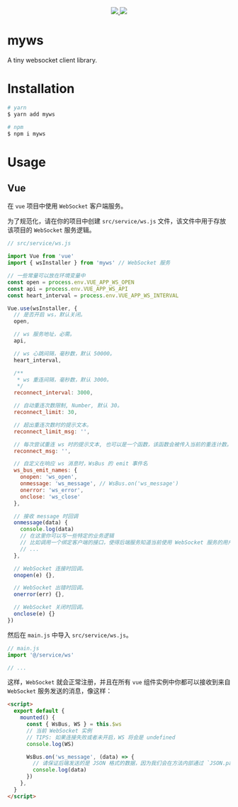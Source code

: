 
<p align="center">
  <a href="https://www.npmjs.org/package/myws">
    <img src="https://img.shields.io/npm/v/myws.svg">
  </a>
  <a href="https://npmcharts.com/compare/myws?minimal=true">
    <img src="https://img.shields.io/npm/dm/myws.svg">
  </a>
  <br>
</p>


# myws

A tiny websocket client library.

# Installation

```bash
# yarn
$ yarn add myws

# npm
$ npm i myws
```

# Usage

## Vue

在 `vue` 项目中使用 `WebSocket` 客户端服务。

为了规范化，请在你的项目中创建 `src/service/ws.js` 文件，该文件中用于存放该项目的 `WebSocket` 服务逻辑。

```js
// src/service/ws.js

import Vue from 'vue'
import { wsInstaller } from 'myws' // WebSocket 服务

// 一些常量可以放在环境变量中
const open = process.env.VUE_APP_WS_OPEN
const api = process.env.VUE_APP_WS_API
const heart_interval = process.env.VUE_APP_WS_INTERVAL

Vue.use(wsInstaller, {
  // 是否开启 ws，默认关闭。
  open,

  // ws 服务地址，必需。
  api,

  // ws 心跳间隔，毫秒数，默认 50000。
  heart_interval,

  /**
   * ws 重连间隔，毫秒数，默认 3000。
   */
  reconnect_interval: 3000,

  // 自动重连次数限制, Number, 默认 30。
  reconnect_limit: 30,

  // 超出重连次数时的提示文本。
  reconnect_limit_msg: '',

  // 每次尝试重连 ws 时的提示文本, 也可以是一个函数，该函数会被传入当前的重连计数。
  reconnect_msg: '',

  // 自定义在响应 ws 消息时，WsBus 的 emit 事件名
  ws_bus_emit_names: {
    onopen: 'ws_open',
    onmessage: 'ws_message', // WsBus.on('ws_message')
    onerror: 'ws_error',
    onclose: 'ws_close'
  },

  // 接收 message 时回调
  onmessage(data) {
    console.log(data)
    // 在这里你可以写一些特定的业务逻辑
    // 比如调用一个绑定客户端的接口，使得后端服务知道当前使用 WebSocket 服务的用户是谁。
    // ...
  },

  // WebSocket 连接时回调。
  onopen(e) {},

  // WebSocket 出错时回调。
  onerror(err) {},

  // WebSocket 关闭时回调。
  onclose(e) {}
})

```

然后在 `main.js` 中导入 `src/service/ws.js`。

```js
// main.js
import '@/service/ws'

// ...
```

这样，`WebSocket` 就会正常注册，并且在所有 `vue` 组件实例中你都可以接收到来自 `WebSocket` 服务发送的消息，像这样：

```html
<script>
  export default {
    mounted() {
      const { WsBus, WS } = this.$ws
      // 当前 WebSocket 实例
      // TIPS: 如果连接失败或者未开启，WS 将会是 undefined
      console.log(WS)

      WsBus.on('ws_message', (data) => {
        // 请保证后端发送的是 JSON 格式的数据，因为我们会在方法内部通过 `JSON.parse` 方法解析它。
        console.log(data)
      })
    },
  }
</script>
```
